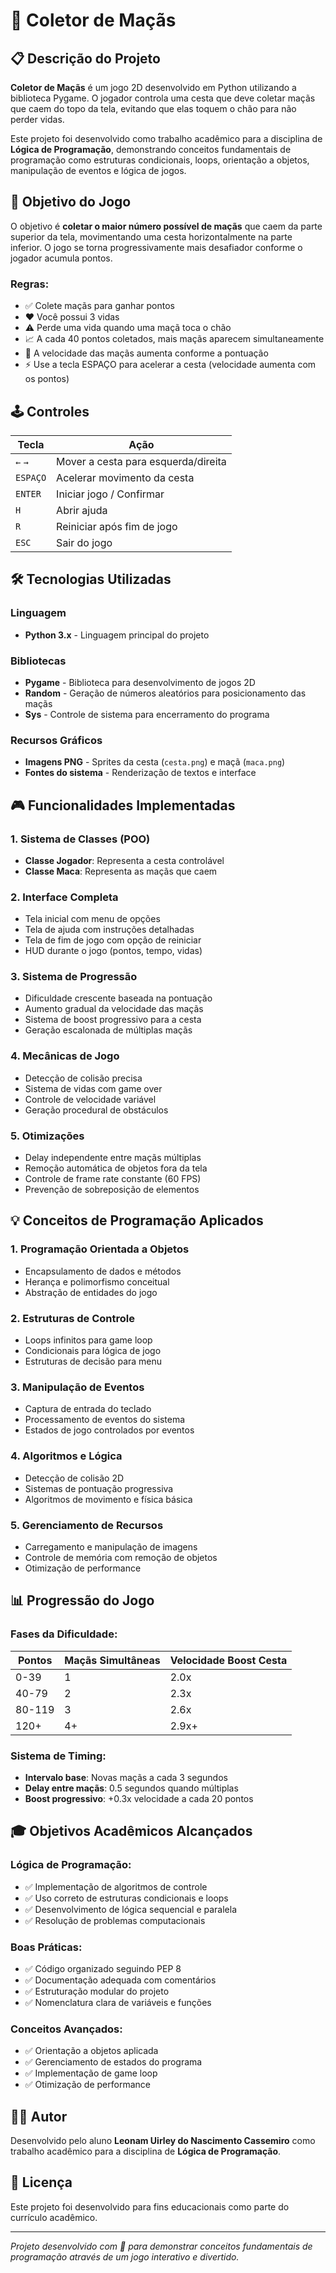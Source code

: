 # 🍎 Coletor de Maçãs

## 📋 Descrição do Projeto

**Coletor de Maçãs** é um jogo 2D desenvolvido em Python utilizando a biblioteca Pygame. O jogador controla uma cesta que deve coletar maçãs que caem do topo da tela, evitando que elas toquem o chão para não perder vidas.

Este projeto foi desenvolvido como trabalho acadêmico para a disciplina de **Lógica de Programação**, demonstrando conceitos fundamentais de programação como estruturas condicionais, loops, orientação a objetos, manipulação de eventos e lógica de jogos.

## 🎯 Objetivo do Jogo

O objetivo é **coletar o maior número possível de maçãs** que caem da parte superior da tela, movimentando uma cesta horizontalmente na parte inferior. O jogo se torna progressivamente mais desafiador conforme o jogador acumula pontos.

### Regras:
- ✅ Colete maçãs para ganhar pontos
- ❤️ Você possui 3 vidas
- ⚠️ Perde uma vida quando uma maçã toca o chão
- 📈 A cada 40 pontos coletados, mais maçãs aparecem simultaneamente
- 🚀 A velocidade das maçãs aumenta conforme a pontuação
- ⚡ Use a tecla ESPAÇO para acelerar a cesta (velocidade aumenta com os pontos)

## 🕹️ Controles

| Tecla | Ação |
|-------|------|
| `←` `→` | Mover a cesta para esquerda/direita |
| `ESPAÇO` | Acelerar movimento da cesta |
| `ENTER` | Iniciar jogo / Confirmar |
| `H` | Abrir ajuda |
| `R` | Reiniciar após fim de jogo |
| `ESC` | Sair do jogo |

## 🛠️ Tecnologias Utilizadas

### Linguagem
- **Python 3.x** - Linguagem principal do projeto

### Bibliotecas
- **Pygame** - Biblioteca para desenvolvimento de jogos 2D
- **Random** - Geração de números aleatórios para posicionamento das maçãs
- **Sys** - Controle de sistema para encerramento do programa

### Recursos Gráficos
- **Imagens PNG** - Sprites da cesta (`cesta.png`) e maçã (`maca.png`)
- **Fontes do sistema** - Renderização de textos e interface

## 🎮 Funcionalidades Implementadas

### 1. **Sistema de Classes (POO)**
- **Classe Jogador**: Representa a cesta controlável
- **Classe Maca**: Representa as maçãs que caem

### 2. **Interface Completa**
- Tela inicial com menu de opções
- Tela de ajuda com instruções detalhadas
- Tela de fim de jogo com opção de reiniciar
- HUD durante o jogo (pontos, tempo, vidas)

### 3. **Sistema de Progressão**
- Dificuldade crescente baseada na pontuação
- Aumento gradual da velocidade das maçãs
- Sistema de boost progressivo para a cesta
- Geração escalonada de múltiplas maçãs

### 4. **Mecânicas de Jogo**
- Detecção de colisão precisa
- Sistema de vidas com game over
- Controle de velocidade variável
- Geração procedural de obstáculos

### 5. **Otimizações**
- Delay independente entre maçãs múltiplas
- Remoção automática de objetos fora da tela
- Controle de frame rate constante (60 FPS)
- Prevenção de sobreposição de elementos

## 💡 Conceitos de Programação Aplicados

### 1. **Programação Orientada a Objetos**
- Encapsulamento de dados e métodos
- Herança e polimorfismo conceitual
- Abstração de entidades do jogo

### 2. **Estruturas de Controle**
- Loops infinitos para game loop
- Condicionais para lógica de jogo
- Estruturas de decisão para menu

### 3. **Manipulação de Eventos**
- Captura de entrada do teclado
- Processamento de eventos do sistema
- Estados de jogo controlados por eventos

### 4. **Algoritmos e Lógica**
- Detecção de colisão 2D
- Sistemas de pontuação progressiva
- Algoritmos de movimento e física básica

### 5. **Gerenciamento de Recursos**
- Carregamento e manipulação de imagens
- Controle de memória com remoção de objetos
- Otimização de performance

## 📊 Progressão do Jogo

### Fases da Dificuldade:
| Pontos | Maçãs Simultâneas | Velocidade Boost Cesta |
|--------|-------------------|------------------------|
| 0-39   | 1                 | 2.0x                  |
| 40-79  | 2                 | 2.3x                  |
| 80-119 | 3                 | 2.6x                  |
| 120+   | 4+                | 2.9x+                 |

### Sistema de Timing:
- **Intervalo base**: Novas maçãs a cada 3 segundos
- **Delay entre maçãs**: 0.5 segundos quando múltiplas
- **Boost progressivo**: +0.3x velocidade a cada 20 pontos

## 🎓 Objetivos Acadêmicos Alcançados

### Lógica de Programação:
- ✅ Implementação de algoritmos de controle
- ✅ Uso correto de estruturas condicionais e loops
- ✅ Desenvolvimento de lógica sequencial e paralela
- ✅ Resolução de problemas computacionais

### Boas Práticas:
- ✅ Código organizado seguindo PEP 8
- ✅ Documentação adequada com comentários
- ✅ Estruturação modular do projeto
- ✅ Nomenclatura clara de variáveis e funções

### Conceitos Avançados:
- ✅ Orientação a objetos aplicada
- ✅ Gerenciamento de estados do programa
- ✅ Implementação de game loop
- ✅ Otimização de performance

## 👨‍💻 Autor

Desenvolvido pelo aluno **Leonam Uirley do Nascimento Cassemiro** como trabalho acadêmico para a disciplina de **Lógica de Programação**.

## 📄 Licença

Este projeto foi desenvolvido para fins educacionais como parte do currículo acadêmico.

---

*Projeto desenvolvido com 💙 para demonstrar conceitos fundamentais de programação através de um jogo interativo e divertido.*
